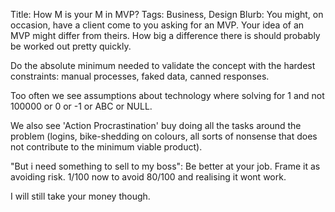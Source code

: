 Title: How M is your M in MVP?
Tags: Business, Design
Blurb: You might, on occasion, have a client come to you asking for an MVP. Your idea of an MVP might differ from theirs. How big a difference there is should probably be worked out pretty quickly.

Do the absolute minimum needed to validate the concept with the hardest constraints: manual processes, faked data, canned responses.

Too often we see assumptions about technology where solving for 1 and not 100000 or 0 or -1 or ABC or NULL.

We also see 'Action Procrastination' buy doing all the tasks around the problem (logins, bike-shedding on colours, all sorts of nonsense that does not contribute to the minimum viable product).

"But i need something to sell to my boss": Be better at your job. Frame it as avoiding risk. 1/100 now to avoid 80/100 and realising it wont work.

I will still take your money though.

